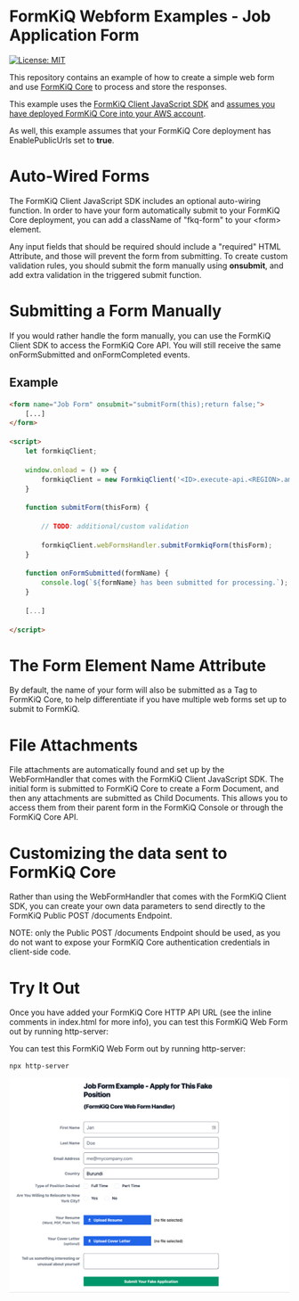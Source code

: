 
# FormKiQ Webform Examples - Job Application Form
[![License: MIT](https://img.shields.io/badge/License-MIT-yellow.svg)](https://opensource.org/licenses/MIT)

This repository contains an example of how to create a simple web form and use [FormKiQ Core](https://github.com/formkiq/formkiq-core) to process and store the responses.

This example uses the [FormKiQ Client JavaScript SDK](https://www.npmjs.com/package/formkiq-client-sdk-javascript) and [assumes you have deployed FormKiQ Core into your AWS account](https://github.com/formkiq/formkiq-core#installation).

As well, this example assumes that your FormKiQ Core deployment has EnablePublicUrls set to **true**.

# Auto-Wired Forms

The FormKiQ Client JavaScript SDK includes an optional auto-wiring function. In order to have your form automatically submit to your FormKiQ Core deployment, you can add a className of "fkq-form" to your &lt;form&gt; element.

Any input fields that should be required should include a "required" HTML Attribute, and those will prevent the form from submitting. To create custom validation rules, you should submit the form manually using **onsubmit**, and add extra validation in the triggered submit function.

# Submitting a Form Manually

If you would rather handle the form manually, you can use the FormKiQ Client SDK to access the FormKiQ Core API. You will still receive the same onFormSubmitted and onFormCompleted events.

## Example

```html
<form name="Job Form" onsubmit="submitForm(this);return false;">
    [...]
</form>

<script>
    let formkiqClient;

    window.onload = () => {
        formkiqClient = new FormkiqClient('<ID>.execute-api.<REGION>.amazonaws.com');
    }

    function submitForm(thisForm) {

        // TODO: additional/custom validation

        formkiqClient.webFormsHandler.submitFormkiqForm(thisForm);
    }

    function onFormSubmitted(formName) {
        console.log(`${formName} has been submitted for processing.`);
    }

    [...]

</script>
```

# The Form Element Name Attribute

By default, the name of your form will also be submitted as a Tag to FormKiQ Core, to help differentiate if you have multiple web forms set up to submit to FormKiQ.

# File Attachments

File attachments are automatically found and set up by the WebFormHandler that comes with the FormKiQ Client JavaScript SDK. The initial form is submitted to FormKiQ Core to create a Form Document, and then any attachments are submitted as Child Documents. This allows you to access them from their parent form in the FormKiQ Console or through the FormKiQ Core API.

# Customizing the data sent to FormKiQ Core

Rather than using the WebFormHandler that comes with the FormKiQ Client SDK, you can create your own data parameters to send directly to the FormKiQ Public POST /documents Endpoint.

NOTE: only the Public POST /documents Endpoint should be used, as you do not want to expose your FormKiQ Core authentication credentials in client-side code.

# Try It Out

Once you have added your FormKiQ Core HTTP API URL (see the inline comments in index.html for more info), you can test this FormKiQ Web Form out by running http-server:

You can test this FormKiQ Web Form out by running http-server:
```sh
npx http-server
```

![Screenshot of Job Application Form Example](https://raw.githubusercontent.com/formkiq/formkiq-webform-examples-jobapplication/master/screenshot.png)